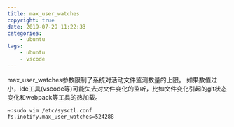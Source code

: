 ```yaml
---
title: max_user_watches
copyright: true
date: 2019-07-29 11:22:33
categories:
    - ubuntu
tags:
    - ubuntu
    - vscode
---
```

max_user_watches参数限制了系统对活动文件监测数量的上限。
如果数值过小，ide工具(vscode等)可能失去对文件变化的监听，比如文件变化引起的git状态变化和webpack等工具的热加载。

<!-- more -->

```
~:sudo vim /etc/sysctl.conf
fs.inotify.max_user_watches=524288
```